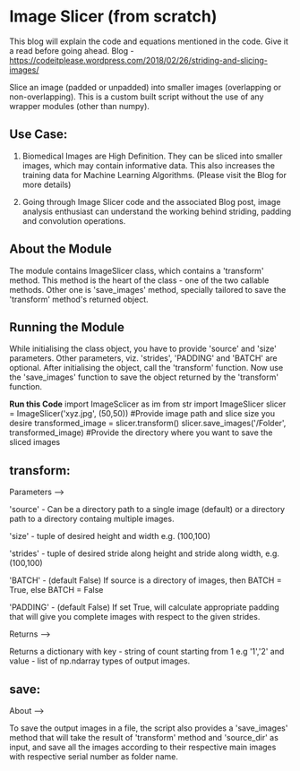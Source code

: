 # Image Slicer (from scratch)

This blog will explain the code and equations mentioned in the code. Give it a read before going ahead.
Blog - https://codeitplease.wordpress.com/2018/02/26/striding-and-slicing-images/

Slice an image (padded or unpadded) into smaller images (overlapping or non-overlapping). This is a custom built script without the use of any wrapper modules (other than numpy). 

## Use Case:

1. Biomedical Images are High Definition. They can be sliced into smaller images, which may contain informative data. This also increases the training data for Machine Learning Algorithms. (Please visit the Blog for more details)

2. Going through Image Slicer code and the associated Blog post, image analysis enthusiast can understand the working behind striding, padding and convolution operations.

## About the Module

The module contains ImageSlicer class, which contains a 'transform' method. This method is the heart of the class - one of the two callable methods. Other one is 'save_images' method, specially tailored to save the 'transform' method's returned object. 

## Running the Module

While initialising the class object, you have to provide 'source' and 'size' parameters. Other parameters, viz. 'strides', 'PADDING' and 'BATCH' are optional. After initialising the object, call the 'transform' function. Now use the 'save_images' function to save the object returned by the 'transform' function.

<b>Run this Code</b>
import ImageSclicer as im
from str import ImageSlicer
slicer = ImageSlicer('xyz.jpg', (50,50)) #Provide image path and slice size you desire
transformed_image = slicer.transform()
slicer.save_images('/Folder', transformed_image) #Provide the directory where you want to save the sliced images

## transform:
Parameters -->

'source' - Can be a directory path to a single image (default) or a directory path to a directory containg multiple images.

'size' - tuple of desired height and width e.g. (100,100)

'strides' - tuple of desired stride along height and stride along width, e.g. (100,100)

'BATCH' - (default False) If source is a directory of images, then BATCH = True, else BATCH = False

'PADDING' - (default False) If set True, will calculate appropriate padding that will give you complete images with respect to the given strides.

Returns -->

Returns a dictionary with key - string of count starting from 1 e.g '1','2' and value - list of np.ndarray types of output images.

## save:

About -->

To save the output images in a file, the script also provides a 'save_images' method that will take the result of 'transform' method and 'source_dir' as input, and save all the images according to their respective main images with respective serial number as folder name.

 
